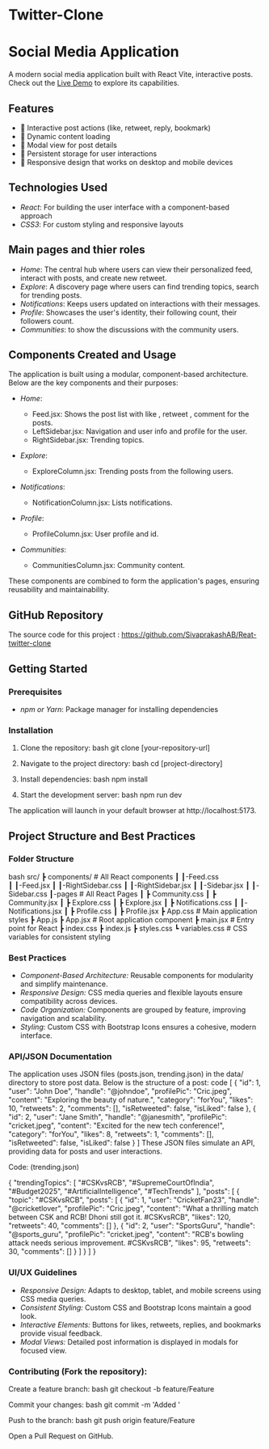 # Twitter-Clone

# Social Media Application

A modern social media application built with React Vite,  interactive posts. Check out the [Live Demo](https://react-clone-siva.netlify.app/) to explore its capabilities.

## Features

- 💬 Interactive post actions (like, retweet, reply, bookmark)
- 🔄 Dynamic content loading
- 📱 Modal view for post details
- 💾 Persistent storage for user interactions
- 📱 Responsive design that works on desktop and mobile devices

## Technologies Used

- *React*: For building the user interface with a component-based approach
- *CSS3*: For custom styling and responsive layouts

## Main pages and thier roles

- *Home*: The central hub where users can view their personalized feed, interact with posts, and create new retweet.
- *Explore*: A discovery page where users can find trending topics, search for trending posts.
- *Notifications*: Keeps users updated on interactions with their messages.
- *Profile*: Showcases the user's identity, their following count, their followers count.
- *Communities*: to show the discussions with the community users.

## Components Created and Usage

The application is built using a modular, component-based architecture. Below are the key components and their purposes:

- *Home*: 
  - Feed.jsx: Shows the post list with like , retweet , comment for the posts.
  - LeftSidebar.jsx: Navigation and user info and profile for the user.
  - RightSidebar.jsx: Trending topics.

- *Explore*: 
  - ExploreColumn.jsx: Trending posts from the following users.

- *Notifications*: 
  - NotificationColumn.jsx: Lists notifications.

- *Profile*: 
  - ProfileColumn.jsx: User profile and id.

- *Communities*: 
  - CommunitiesColumn.jsx: Community content.

These components are combined to form the application's pages, ensuring reusability and maintainability.

## GitHub Repository

The source code for this project : https://github.com/SivaprakashAB/Reat-twitter-clone

## Getting Started

### Prerequisites

- *npm or Yarn*: Package manager for installing dependencies

### Installation

1. Clone the repository:
   bash
   git clone [your-repository-url]
   
2. Navigate to the project directory:
    bash
    cd [project-directory]
    
3. Install dependencies:
    bash
    npm install
    
4. Start the development server:
    bash
    npm run dev
    
The application will launch in your default browser at http://localhost:5173.

## Project Structure and Best Practices
### Folder Structure
bash
src/
┣ components/            # All React components
┃ ┃-Feed.css     
┃ ┃-Feed.jsx
┃ ┃-RightSidebar.css
┃ ┃-RightSidebar.jsx
┃ ┃-Sidebar.jsx
┃ ┃-Sidebar.css
┃-pages               # All React Pages
┃ ┣ Community.css
┃ ┣ Community.jsx
┃ ┣ Explore.css
┃ ┣ Explore.jsx
┃ ┣ Notifications.css
┃ ┃- Notifications.jsx
┃ ┣ Profile.css
┃ ┣ Profile.jsx
┣ App.css                # Main application styles
┣ App.js
┣ App.jsx                # Root application component
┣ main.jsx               # Entry point for React
┣ index.css
┣ index.js
┣ styles.css
┗ variables.css          # CSS variables for consistent styling


### Best Practices

- *Component-Based Architecture:*  Reusable components for modularity and simplify maintenance.
- *Responsive Design:* CSS media queries and flexible layouts ensure compatibility across devices.
- *Code Organization:* Components are grouped by feature, improving navigation and scalability.
- *Styling:* Custom CSS with Bootstrap Icons ensures a cohesive, modern interface.

### API/JSON Documentation

The application uses JSON files (posts.json, trending.json) in the data/ directory to store post data. Below is the structure of a post:
code
[
    {
      "id": 1,
      "user": "John Doe",
      "handle": "@johndoe",
      "profilePic": "Cric.jpeg",
      "content": "Exploring the beauty of nature.",
      "category": "forYou",
      "likes": 10,
      "retweets": 2,
      "comments": [],
      "isRetweeted": false,
      "isLiked": false
    },
    {
      "id": 2,
      "user": "Jane Smith",
      "handle": "@janesmith",
      "profilePic": "cricket.jpeg",
      "content": "Excited for the new tech conference!",
      "category": "forYou",
      "likes": 8,
      "retweets": 1,
      "comments": [],
      "isRetweeted": false,
      "isLiked": false
    }
  ]
  These JSON files simulate an API, providing data for posts and user interactions.

Code: (trending.json)

{
    "trendingTopics": [
      "#CSKvsRCB",
      "#SupremeCourtOfIndia",
      "#Budget2025",
      "#ArtificialIntelligence",
      "#TechTrends"
    ],
    "posts": [
      {
        "topic": "#CSKvsRCB",
        "posts": [
          {
            "id": 1,
            "user": "CricketFan23",
            "handle": "@cricketlover",
            "profilePic": "Cric.jpeg",
            "content": "What a thrilling match between CSK and RCB! Dhoni still got it.  #CSKvsRCB",
            "likes": 120,
            "retweets": 40,
            "comments": []
          },
          {
            "id": 2,
            "user": "SportsGuru",
            "handle": "@sports_guru",
            "profilePic": "cricket.jpeg",
            "content": "RCB's bowling attack needs serious improvement. #CSKvsRCB",
            "likes": 95,
            "retweets": 30,
            "comments": []
          }
        ]
      }
    ]
  }
  

### UI/UX Guidelines

- *Responsive Design:* Adapts to desktop, tablet, and mobile screens using CSS media queries.
- *Consistent Styling:* Custom CSS and Bootstrap Icons maintain a good look.
- *Interactive Elements:* Buttons for likes, retweets, replies, and bookmarks provide visual feedback.
- *Modal Views:* Detailed post information is displayed in modals for focused view.



### Contributing (Fork the repository): 

Create a feature branch:
bash
git checkout -b feature/Feature

Commit your changes:
bash
git commit -m 'Added <Feature>'

Push to the branch:
bash
git push origin feature/Feature

Open a Pull Request on GitHub.
